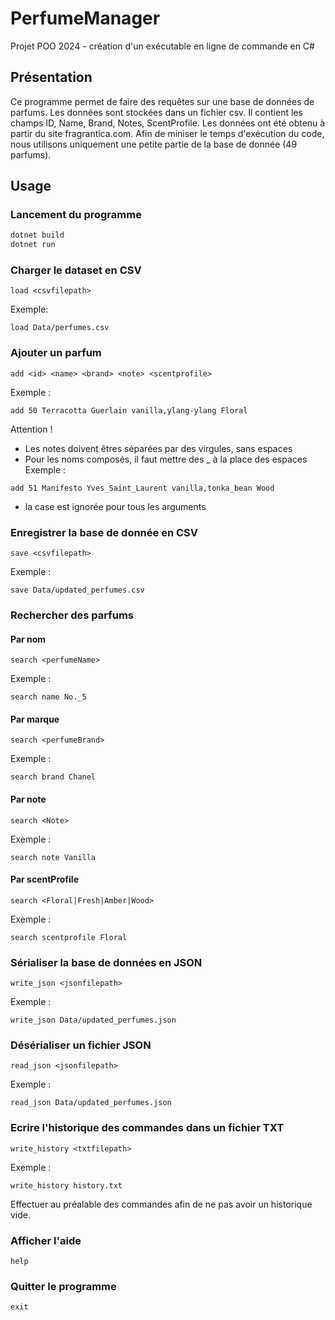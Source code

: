 # PerfumeManager
Projet POO 2024 - création d'un exécutable en ligne de commande en C#

## Présentation
Ce programme permet de faire des requêtes sur une base de données de parfums. Les données sont stockées dans un fichier csv. Il contient les champs ID, Name, Brand, Notes, ScentProfile. Les données ont été obtenu à partir du site fragrantica.com. Afin de miniser le temps d'exécution du code, nous utilisons uniquement une petite partie de la base de donnée (49 parfums).

## Usage

### Lancement du programme
```sh
dotnet build
dotnet run
```
### Charger le dataset en CSV
```
load <csvfilepath>
```
Exemple:
```
load Data/perfumes.csv
```
### Ajouter un parfum
```
add <id> <name> <brand> <note> <scentprofile>
```
Exemple :
```
add 50 Terracotta Guerlain vanilla,ylang-ylang Floral
```
Attention ! 
- Les notes doivent êtres séparées par des virgules, sans espaces
- Pour les noms composés, il faut mettre des _ à la place des espaces
Exemple :
```
add 51 Manifesto Yves_Saint_Laurent vanilla,tonka_bean Wood
```
- la case est ignorée pour tous les arguments

### Enregistrer la base de donnée en CSV
```
save <csvfilepath>
```
Exemple :
```
save Data/updated_perfumes.csv
```

### Rechercher des parfums
#### Par nom
```
search <perfumeName>
```
Exemple :
```
search name No._5
```
#### Par marque
```
search <perfumeBrand>
```
Exemple :
```
search brand Chanel
```
#### Par note
```
search <Note>
```
Exemple :
```
search note Vanilla
```
#### Par scentProfile
```
search <Floral|Fresh|Amber|Wood>
```
Exemple :
```
search scentprofile Floral
```

### Sérialiser la base de données en JSON
```
write_json <jsonfilepath>
```
Exemple :
```
write_json Data/updated_perfumes.json
```
### Désérialiser un fichier JSON
```
read_json <jsonfilepath>
```
Exemple :
```
read_json Data/updated_perfumes.json
```

### Ecrire l'historique des commandes dans un fichier TXT
```
write_history <txtfilepath>
```
Exemple :
```
write_history history.txt
```
Effectuer au préalable des commandes afin de ne pas avoir un historique vide.

### Afficher l'aide
```
help
```

### Quitter le programme
```
exit
```
